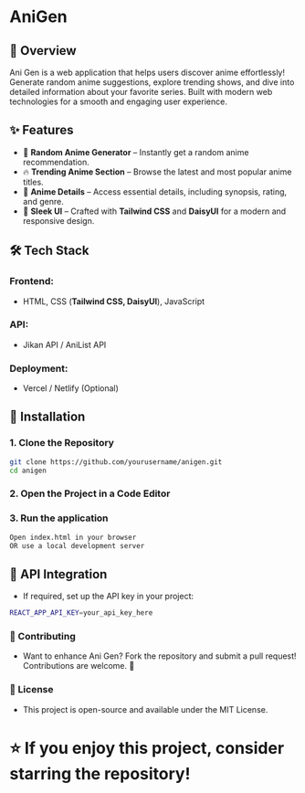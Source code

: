 # **AniGen**

## 🌟 Overview
Ani Gen is a web application that helps users discover anime effortlessly! Generate random anime suggestions, explore trending shows, and dive into detailed information about your favorite series. Built with modern web technologies for a smooth and engaging user experience.

## ✨ Features
- 🎲 **Random Anime Generator** – Instantly get a random anime recommendation.
- 🔥 **Trending Anime Section** – Browse the latest and most popular anime titles.
- 📖 **Anime Details** – Access essential details, including synopsis, rating, and genre.
- 🎨 **Sleek UI** – Crafted with **Tailwind CSS** and **DaisyUI** for a modern and responsive design.

## 🛠 Tech Stack
### Frontend:
- HTML, CSS (**Tailwind CSS, DaisyUI**), JavaScript

### API:
- Jikan API / AniList API

### Deployment:
- Vercel / Netlify (Optional)

## 🚀 Installation
### 1. Clone the Repository
```sh
git clone https://github.com/yourusername/anigen.git
cd anigen
```
### 2. Open the Project in a Code Editor
### 3. Run the application
```sh
Open index.html in your browser
OR use a local development server
```
## 🔗 API Integration
- If required, set up the API key in your project:

```sh
REACT_APP_API_KEY=your_api_key_here
```
### 🤝 Contributing
- Want to enhance Ani Gen? Fork the repository and submit a pull request! Contributions are welcome. 🚀

### 📜 License
- This project is open-source and available under the MIT License.

# **⭐ If you enjoy this project, consider starring the repository!**

